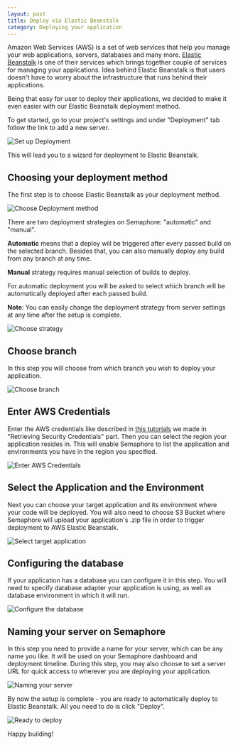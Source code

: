 ```yaml
---
layout: post
title: Deploy via Elastic Beanstalk
category: Deploying your application
---
```


Amazon Web Services (AWS) is a set of web services that help you manage your web applications,
servers, databases and many more. <a href="http://docs.aws.amazon.com/elasticbeanstalk/latest/dg/Welcome.html"
alt="What Is Elastic Beanstalk and Why Do I Need It?" target="_blank">Elastic Beanstalk</a>
is one of their services which brings together couple of services for managing your applications.
Idea behind Elastic Beanstalk is that users doesn't have to worry about the infrastructure that runs
behind their applications.

Being that easy for user to deploy their applications, we decided to make it even easier with
our Elastic Beanstalk deployment method.

To get started, go to your project's settings and under "Deployment" tab follow the link to
add a new server.

<img src="https://d2l3jyjp24noqc.cloudfront.net/uploads/image/img/172/Screen_Shot_2015-10-23_at_4.45.18_PM.png"
alt="Set up Deployment" class="img-responsive img-bordered">

This will lead you to a wizard for deployment to Elastic Beanstalk.

## Choosing your deployment method

The first step is to choose Elastic Beanstalk as your deployment method.

<img src="https://d2l3jyjp24noqc.cloudfront.net/uploads/image/img/104/Screen_Shot_2015-10-01_at_11.14.59_AM.png"
alt="Choose Deployment method" class="img-responsive img-bordered">

There are two deployment strategies on Semaphore: "automatic" and "manual".

**Automatic** means that a deploy will be triggered after every passed build on
the selected branch. Besides that, you can also manually deploy any build from
any branch at any time.

**Manual** strategy requires manual selection of builds to deploy.

For automatic deployment you will be asked to select which branch will be
automatically deployed after each passed build.

**Note**: You can easily change the deployment strategy from server settings at
any time after the setup is complete.

<img src="https://d2l3jyjp24noqc.cloudfront.net/uploads/image/img/105/Screen_Shot_2015-10-01_at_11.15.39_AM.png"
alt="Choose strategy" class="img-responsive img-bordered">

## Choose branch

In this step you will choose from which branch you wish to deploy your application.

<img src="https://d2l3jyjp24noqc.cloudfront.net/uploads/image/img/106/Screen_Shot_2015-10-01_at_11.16.08_AM.png"
alt="Choose branch" class="img-responsive img-bordered">

## Enter AWS Credentials

Enter the AWS credentials like described in <a href="https://semaphoreci.com/community/tutorials/how-to-deploy-a-ruby-on-rails-application-to-elastic-beanstalk-with-semaphore" alt="How to Deploy a Ruby on Rails Application to Elastic Beanstalk with Semaphore"
target="_blank">this tutorials</a> we made in "Retrieving Security Credentials" part.
Then you can select the region your application resides in.
This will enable Semaphore to list the application and environments you have in the region you specified.

<img src="https://d2l3jyjp24noqc.cloudfront.net/uploads/image/img/107/Screen_Shot_2015-10-01_at_11.11.25_AM.png"
alt="Enter AWS Credentials" class="img-responsive img-bordered">

## Select the Application and the Environment

Next you can choose your target application and its environment where your code will be deployed.
You will also need to choose S3 Bucket where Semaphore will upload your application's .zip file
in order to trigger deployment to AWS Elastic Beanstalk.

<img src="https://d2l3jyjp24noqc.cloudfront.net/uploads/image/img/152/Screen_Shot_2015-10-15_at_10.58.01_AM.png"
alt="Select target application" class="img-responsive img-bordered">

## Configuring the database

If your application has a database you can configure it in this step.
You will need to specify database adapter your application is using, as well as
database environment in which it will run.

<img src="https://d2l3jyjp24noqc.cloudfront.net/uploads/image/img/115/db-setup.png"
alt="Configure the database" class="img-responsive img-bordered">

## Naming your server on Semaphore

In this step you need to provide a name for your server, which can be any name
you like. It will be used on your Semaphore dashboard and deployment timeline.
During this step, you may also choose to set a server URL for quick access to
wherever you are deploying your application.

<img src="https://d2l3jyjp24noqc.cloudfront.net/uploads/image/img/145/Screen_Shot_2015-10-12_at_2.11.50_PM.png"
alt="Naming your server" class="img-responsive img-bordered">

By now the setup is complete - you are ready to automatically deploy to Elastic Beanstalk.
All you need to do is click "Deploy".

<img src="https://d2l3jyjp24noqc.cloudfront.net/uploads/image/img/146/Screen_Shot_2015-10-12_at_2.12.38_PM.png"
alt="Ready to deploy" class="img-responsive img-bordered">

Happy building!
